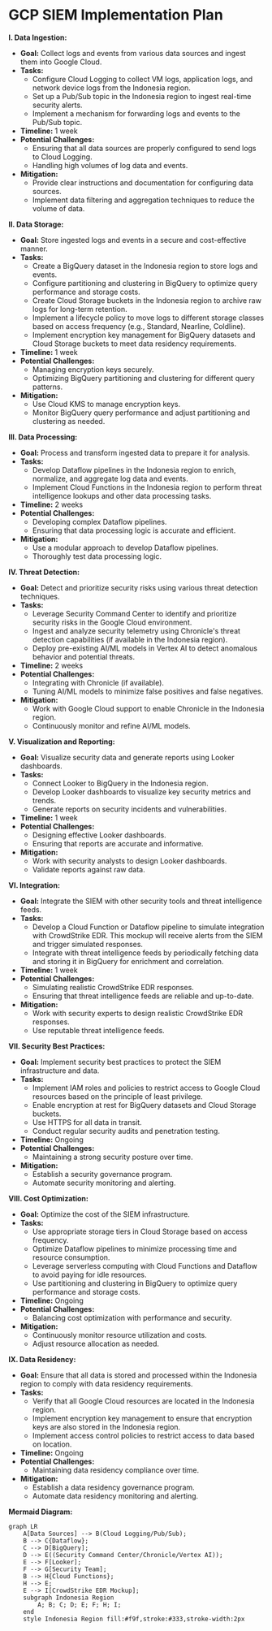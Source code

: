 # GCP SIEM Implementation Plan

**I. Data Ingestion:**

*   **Goal:** Collect logs and events from various data sources and ingest them into Google Cloud.
*   **Tasks:**
    *   Configure Cloud Logging to collect VM logs, application logs, and network device logs from the Indonesia region.
    *   Set up a Pub/Sub topic in the Indonesia region to ingest real-time security alerts.
    *   Implement a mechanism for forwarding logs and events to the Pub/Sub topic.
*   **Timeline:** 1 week
*   **Potential Challenges:**
    *   Ensuring that all data sources are properly configured to send logs to Cloud Logging.
    *   Handling high volumes of log data and events.
*   **Mitigation:**
    *   Provide clear instructions and documentation for configuring data sources.
    *   Implement data filtering and aggregation techniques to reduce the volume of data.

**II. Data Storage:**

*   **Goal:** Store ingested logs and events in a secure and cost-effective manner.
*   **Tasks:**
    *   Create a BigQuery dataset in the Indonesia region to store logs and events.
    *   Configure partitioning and clustering in BigQuery to optimize query performance and storage costs.
    *   Create Cloud Storage buckets in the Indonesia region to archive raw logs for long-term retention.
    *   Implement a lifecycle policy to move logs to different storage classes based on access frequency (e.g., Standard, Nearline, Coldline).
    *   Implement encryption key management for BigQuery datasets and Cloud Storage buckets to meet data residency requirements.
*   **Timeline:** 1 week
*   **Potential Challenges:**
    *   Managing encryption keys securely.
    *   Optimizing BigQuery partitioning and clustering for different query patterns.
*   **Mitigation:**
    *   Use Cloud KMS to manage encryption keys.
    *   Monitor BigQuery query performance and adjust partitioning and clustering as needed.

**III. Data Processing:**

*   **Goal:** Process and transform ingested data to prepare it for analysis.
*   **Tasks:**
    *   Develop Dataflow pipelines in the Indonesia region to enrich, normalize, and aggregate log data and events.
    *   Implement Cloud Functions in the Indonesia region to perform threat intelligence lookups and other data processing tasks.
*   **Timeline:** 2 weeks
*   **Potential Challenges:**
    *   Developing complex Dataflow pipelines.
    *   Ensuring that data processing logic is accurate and efficient.
*   **Mitigation:**
    *   Use a modular approach to develop Dataflow pipelines.
    *   Thoroughly test data processing logic.

**IV. Threat Detection:**

*   **Goal:** Detect and prioritize security risks using various threat detection techniques.
*   **Tasks:**
    *   Leverage Security Command Center to identify and prioritize security risks in the Google Cloud environment.
    *   Ingest and analyze security telemetry using Chronicle's threat detection capabilities (if available in the Indonesia region).
    *   Deploy pre-existing AI/ML models in Vertex AI to detect anomalous behavior and potential threats.
*   **Timeline:** 2 weeks
*   **Potential Challenges:**
    *   Integrating with Chronicle (if available).
    *   Tuning AI/ML models to minimize false positives and false negatives.
*   **Mitigation:**
    *   Work with Google Cloud support to enable Chronicle in the Indonesia region.
    *   Continuously monitor and refine AI/ML models.

**V. Visualization and Reporting:**

*   **Goal:** Visualize security data and generate reports using Looker dashboards.
*   **Tasks:**
    *   Connect Looker to BigQuery in the Indonesia region.
    *   Develop Looker dashboards to visualize key security metrics and trends.
    *   Generate reports on security incidents and vulnerabilities.
*   **Timeline:** 1 week
*   **Potential Challenges:**
    *   Designing effective Looker dashboards.
    *   Ensuring that reports are accurate and informative.
*   **Mitigation:**
    *   Work with security analysts to design Looker dashboards.
    *   Validate reports against raw data.

**VI. Integration:**

*   **Goal:** Integrate the SIEM with other security tools and threat intelligence feeds.
*   **Tasks:**
    *   Develop a Cloud Function or Dataflow pipeline to simulate integration with CrowdStrike EDR. This mockup will receive alerts from the SIEM and trigger simulated responses.
    *   Integrate with threat intelligence feeds by periodically fetching data and storing it in BigQuery for enrichment and correlation.
*   **Timeline:** 1 week
*   **Potential Challenges:**
    *   Simulating realistic CrowdStrike EDR responses.
    *   Ensuring that threat intelligence feeds are reliable and up-to-date.
*   **Mitigation:**
    *   Work with security experts to design realistic CrowdStrike EDR responses.
    *   Use reputable threat intelligence feeds.

**VII. Security Best Practices:**

*   **Goal:** Implement security best practices to protect the SIEM infrastructure and data.
*   **Tasks:**
    *   Implement IAM roles and policies to restrict access to Google Cloud resources based on the principle of least privilege.
    *   Enable encryption at rest for BigQuery datasets and Cloud Storage buckets.
    *   Use HTTPS for all data in transit.
    *   Conduct regular security audits and penetration testing.
*   **Timeline:** Ongoing
*   **Potential Challenges:**
    *   Maintaining a strong security posture over time.
*   **Mitigation:**
    *   Establish a security governance program.
    *   Automate security monitoring and alerting.

**VIII. Cost Optimization:**

*   **Goal:** Optimize the cost of the SIEM infrastructure.
*   **Tasks:**
    *   Use appropriate storage tiers in Cloud Storage based on access frequency.
    *   Optimize Dataflow pipelines to minimize processing time and resource consumption.
    *   Leverage serverless computing with Cloud Functions and Dataflow to avoid paying for idle resources.
    *   Use partitioning and clustering in BigQuery to optimize query performance and storage costs.
*   **Timeline:** Ongoing
*   **Potential Challenges:**
    *   Balancing cost optimization with performance and security.
*   **Mitigation:**
    *   Continuously monitor resource utilization and costs.
    *   Adjust resource allocation as needed.

**IX. Data Residency:**

*   **Goal:** Ensure that all data is stored and processed within the Indonesia region to comply with data residency requirements.
*   **Tasks:**
    *   Verify that all Google Cloud resources are located in the Indonesia region.
    *   Implement encryption key management to ensure that encryption keys are also stored in the Indonesia region.
    *   Implement access control policies to restrict access to data based on location.
*   **Timeline:** Ongoing
*   **Potential Challenges:**
    *   Maintaining data residency compliance over time.
*   **Mitigation:**
    *   Establish a data residency governance program.
    *   Automate data residency monitoring and alerting.

**Mermaid Diagram:**

```mermaid
graph LR
    A[Data Sources] --> B(Cloud Logging/Pub/Sub);
    B --> C{Dataflow};
    C --> D[BigQuery];
    D --> E((Security Command Center/Chronicle/Vertex AI));
    E --> F[Looker];
    F --> G[Security Team];
    B --> H{Cloud Functions};
    H --> E;
    E --> I[CrowdStrike EDR Mockup];
    subgraph Indonesia Region
        A; B; C; D; E; F; H; I;
    end
    style Indonesia Region fill:#f9f,stroke:#333,stroke-width:2px